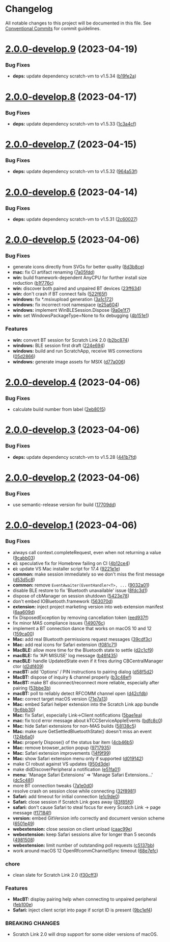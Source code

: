 # Changelog

All notable changes to this project will be documented in this file. See
[Conventional Commits](https://conventionalcommits.org) for commit guidelines.

# [2.0.0-develop.9](https:/home/circleci/project/semantic-release-remote/compare/v2.0.0-develop.8...v2.0.0-develop.9) (2023-04-19)


### Bug Fixes

* **deps:** update dependency scratch-vm to v1.5.34 ([b19fe2a](https:/home/circleci/project/semantic-release-remote/commit/b19fe2a64639e4ff17cd965d82965bfea6ce0603))

# [2.0.0-develop.8](https:/home/circleci/project/semantic-release-remote/compare/v2.0.0-develop.7...v2.0.0-develop.8) (2023-04-17)


### Bug Fixes

* **deps:** update dependency scratch-vm to v1.5.33 ([1c3a4cf](https:/home/circleci/project/semantic-release-remote/commit/1c3a4cfd0b13ca938cd53b44e26491415ea80e43))

# [2.0.0-develop.7](https:/home/circleci/project/semantic-release-remote/compare/v2.0.0-develop.6...v2.0.0-develop.7) (2023-04-15)


### Bug Fixes

* **deps:** update dependency scratch-vm to v1.5.32 ([964a53f](https:/home/circleci/project/semantic-release-remote/commit/964a53f0ed1e594d1cf3e983c9830402ce743f05))

# [2.0.0-develop.6](https:/home/circleci/project/semantic-release-remote/compare/v2.0.0-develop.5...v2.0.0-develop.6) (2023-04-14)


### Bug Fixes

* **deps:** update dependency scratch-vm to v1.5.31 ([2c60027](https:/home/circleci/project/semantic-release-remote/commit/2c60027674e6cb3f0942d2c380b01b765bef12f8))

# [2.0.0-develop.5](https:/home/circleci/project/semantic-release-remote/compare/v2.0.0-develop.4...v2.0.0-develop.5) (2023-04-06)


### Bug Fixes

* generate icons directly from SVGs for better quality ([8d3b8ce](https:/home/circleci/project/semantic-release-remote/commit/8d3b8ce38a1000552d92bdce7da1cf98fbd9b134))
* **mac:** fix CI artifact renaming ([7a05fdd](https:/home/circleci/project/semantic-release-remote/commit/7a05fdda50fc7a498bbdc6d4068cf305177669b7))
* **win:** build framework-dependent AnyCPU for further install size reduction ([b1f776c](https:/home/circleci/project/semantic-release-remote/commit/b1f776c19f07652ea09c3152325a35578f9fdcf1))
* **win:** discover both paired and unpaired BT devices ([23ff634](https:/home/circleci/project/semantic-release-remote/commit/23ff634560930041ebb66ae6476839825bb713ba))
* **win:** don't crash if BT connect fails ([522f65f](https:/home/circleci/project/semantic-release-remote/commit/522f65f199741e2e704f716952a2db8c7508640f))
* **windows:** fix *.msixupload generation ([3a1c172](https:/home/circleci/project/semantic-release-remote/commit/3a1c1727bcfbe46aa549a4c15b3b0f7e750b0527))
* **windows:** fix incorrect root namespace ([e25a604](https:/home/circleci/project/semantic-release-remote/commit/e25a604be0238ef3501447df411c7816aea31f26))
* **windows:** implement WinBLESession.Dispose ([9a0e1f7](https:/home/circleci/project/semantic-release-remote/commit/9a0e1f7ec1202ae24abc5ca988c4fa54c822bffd))
* **win:** set WindowsPackageType=None to fix debugging ([4b151e1](https:/home/circleci/project/semantic-release-remote/commit/4b151e1884915a39f059d696a968557f04e4ff7b))


### Features

* **win:** convert BT session for Scratch Link 2.0 ([b2bc874](https:/home/circleci/project/semantic-release-remote/commit/b2bc874b7dea108b10fe2eaa4cd8cdd42a1b4f76))
* **windows:** BLE session first draft ([224e694](https:/home/circleci/project/semantic-release-remote/commit/224e6948749997395102f2c2de2e12163627c37a))
* **windows:** build and run ScratchApp, receive WS connections ([05d2866](https:/home/circleci/project/semantic-release-remote/commit/05d2866f2bca7f3bee8af67e0769458b7c4399e9))
* **windows:** generate image assets for MSIX ([d77a006](https:/home/circleci/project/semantic-release-remote/commit/d77a0064a0cd25bac8b8b2b7e3c7d0b146ead69a))

# [2.0.0-develop.4](https:/home/circleci/project/semantic-release-remote/compare/v2.0.0-develop.3...v2.0.0-develop.4) (2023-04-06)


### Bug Fixes

* calculate build number from label ([2eb8015](https:/home/circleci/project/semantic-release-remote/commit/2eb8015d457263111219f2fc4a5e7d5505c6efb4))

# [2.0.0-develop.3](https:/home/circleci/project/semantic-release-remote/compare/v2.0.0-develop.2...v2.0.0-develop.3) (2023-04-06)


### Bug Fixes

* **deps:** update dependency scratch-vm to v1.5.28 ([441b7fd](https:/home/circleci/project/semantic-release-remote/commit/441b7fdf3572b093d3b4c0c1022e5472dbcdaff9))

# [2.0.0-develop.2](https:/home/circleci/project/semantic-release-remote/compare/v2.0.0-develop.1...v2.0.0-develop.2) (2023-04-06)


### Bug Fixes

* use semantic-release version for build ([17709dd](https:/home/circleci/project/semantic-release-remote/commit/17709dd709a59a1b4d5fa10b4a4ed50834ffd893))

# [2.0.0-develop.1](https:/home/circleci/project/semantic-release-remote/compare/v1.4.0...v2.0.0-develop.1) (2023-04-06)


### Bug Fixes

* always call context.completeRequest, even when not returning a value ([9cabb03](https:/home/circleci/project/semantic-release-remote/commit/9cabb03495b089cdc23fb257a0c3fea7e603c225))
* **ci:** speculative fix for Homebrew failing on CI ([4b12ce4](https:/home/circleci/project/semantic-release-remote/commit/4b12ce4d1501eaea92ee76c1e11fc808ccc7ad11))
* **ci:** update VS Mac installer script for 17.4 ([9221e1e](https:/home/circleci/project/semantic-release-remote/commit/9221e1e68a0c5cb8e35777c914fd9e17e954a5d7))
* **common:** make session immediately so we don't miss the first message ([d53d5c8](https:/home/circleci/project/semantic-release-remote/commit/d53d5c8a9dd02563c5e75208cfc7125386d5f85a))
* **common:** remove `EventAwaiter(EventHandler<T>, ...` ([9032a01](https:/home/circleci/project/semantic-release-remote/commit/9032a013c8b5dc967f5a53a50546499b55af6b55))
* disable BLE restore to fix 'Bluetooth unavailable' issue ([8fdc3d1](https:/home/circleci/project/semantic-release-remote/commit/8fdc3d166edb6fb49b25ed2f467a0f77227dc630))
* dispose of cbManager on session shutdown ([5423e78](https:/home/circleci/project/semantic-release-remote/commit/5423e7800ba21bdb50874d23a88d0cee64c2c54d))
* don't embed IOBluetooth.framework ([563070d](https:/home/circleci/project/semantic-release-remote/commit/563070d67e5a88cc96a196759f2d2b59b0f4706b))
* **extension:** inject project marketing version into web extension manifest ([6aa609d](https:/home/circleci/project/semantic-release-remote/commit/6aa609d100961b7f74f4345c28137393988a2835))
* fix DisposedException by removing cancellation token ([eed937f](https:/home/circleci/project/semantic-release-remote/commit/eed937fd185f58295733e63dc8879a32e5a5ee10))
* fix minor MAS compliance issues ([149076c](https:/home/circleci/project/semantic-release-remote/commit/149076c07aa6c6e725e09130ee23a397b3e6e9eb))
* implement a BT connection dance that works on macOS 10 and 12 ([159ca00](https:/home/circleci/project/semantic-release-remote/commit/159ca006789956de12e4282b2d088217eb5bb17a))
* **Mac:** add real Bluetooth permissions request messages ([39cdf3c](https:/home/circleci/project/semantic-release-remote/commit/39cdf3cd509a1c475dbc80b08d919607a6ac1f22))
* **Mac:** add real icons for Safari extension ([f081c71](https:/home/circleci/project/semantic-release-remote/commit/f081c7130d97a86f55259bd76eef4fdd51bd1856))
* **MacBLE:** allow more time for the Bluetooth state to settle ([d2c1cf9](https:/home/circleci/project/semantic-release-remote/commit/d2c1cf97845060e88a00d69a66c13580abb7c74e))
* **macBLE:** fix 'API MISUSE' log message ([b46f435](https:/home/circleci/project/semantic-release-remote/commit/b46f4359f6ed9feb8734cfbc66d9936af6303201))
* **macBLE:** handle UpdatedState even if it fires during CBCentralManager ctor ([d2df409](https:/home/circleci/project/semantic-release-remote/commit/d2df40995861311b02875c03c2f2151038e3c8e5))
* **macBT:** add 'Options' / PIN instructions to pairing dialog ([d58f5d2](https:/home/circleci/project/semantic-release-remote/commit/d58f5d243aeafb7756c987350b439b698c7eaa7d))
* **MacBT:** dispose of inquiry & channel properly ([b3c48ef](https:/home/circleci/project/semantic-release-remote/commit/b3c48ef1662a93776e68181a5e745a4b88b9670d))
* **MacBT:** make BT disconnect/reconnect more reliable, especially after pairing ([53bbe3b](https:/home/circleci/project/semantic-release-remote/commit/53bbe3b6e39fc9b27bf11119c888c4b36a39771c))
* **macBT:** poll to reliably detect RFCOMM channel open ([d42cfdb](https:/home/circleci/project/semantic-release-remote/commit/d42cfdb63751ce511f2053ff4130e2a41b99a751))
* **Mac:** correct target macOS version ([71e7a13](https:/home/circleci/project/semantic-release-remote/commit/71e7a1303397c7138604131c89bbdcf5793adc9a))
* **Mac:** embed Safari helper extension into the Scratch Link app bundle ([9c6bb30](https:/home/circleci/project/semantic-release-remote/commit/9c6bb30273b4597e1e3ddd451167cffe6231a854))
* **Mac:** fix Safari, especially Link->Client notifications ([5bae1ea](https:/home/circleci/project/semantic-release-remote/commit/5bae1ea319dd96eed6a92074a1ba59ecdaca89ca))
* **mac:** fix tccd error message about kTCCServiceAppleEvents ([bdfc8c0](https:/home/circleci/project/semantic-release-remote/commit/bdfc8c08a6caae205e599b9cca28aedc627d1589))
* **Mac:** hide Safari extensions for non-MAS builds ([58138c5](https:/home/circleci/project/semantic-release-remote/commit/58138c5c89d17ff6d4dfd40d1bfa3ad95c88f27b))
* **Mac:** make sure GetSettledBluetoothState() doesn't miss an event ([124b6a0](https:/home/circleci/project/semantic-release-remote/commit/124b6a0cef58bd027249656ac4d183f76454d8f5))
* **Mac:** properly Dispose() of the status bar item ([4cb46b5](https:/home/circleci/project/semantic-release-remote/commit/4cb46b56588d74cd8cf54e79f36a7a6fafe53f59))
* **Mac:** remove browser_action popup ([9717935](https:/home/circleci/project/semantic-release-remote/commit/971793558fdf949622c79e28db93dd43083c8938))
* **Mac:** Safari extension improvements ([14f9f99](https:/home/circleci/project/semantic-release-remote/commit/14f9f99b8cb25e7704e53f31f6589f7205b4c66a))
* **Mac:** show Safari extension menu only if supported ([d019142](https:/home/circleci/project/semantic-release-remote/commit/d01914241789fc639def818f8553799b2915c198))
* make CI robust against VS updates ([950d3de](https:/home/circleci/project/semantic-release-remote/commit/950d3deb307226403b537874cadb1f64d2886ac6))
* make didDiscoverPeripheral a notification ([e51fa01](https:/home/circleci/project/semantic-release-remote/commit/e51fa01b799fcc2c9030a66c4bfe448f4aabbc08))
* **menu:** 'Manage Safari Extensions' => 'Manage Safari Extensions...' ([dc5c481](https:/home/circleci/project/semantic-release-remote/commit/dc5c48127842be5e3f756f077a0d1e284d1002e8))
* more BT connection tweaks ([7a1e0d0](https:/home/circleci/project/semantic-release-remote/commit/7a1e0d014a05f3af968d998c2caf888987501618))
* resolve crash on session close while connecting ([32f8981](https:/home/circleci/project/semantic-release-remote/commit/32f89814873eb19045cffcfe40a3c96f70bce54b))
* **Safari:** add timeout for initial connection ([e1c9de0](https:/home/circleci/project/semantic-release-remote/commit/e1c9de00f1dbf55c1da8bd2bd935f23015b34450))
* **Safari:** close session if Scratch Link goes away ([83f85f0](https:/home/circleci/project/semantic-release-remote/commit/83f85f028996d12e2a7d6f2b6c4f93608d60bef8))
* **safari:** don't cause Safari to steal focus for every Scratch Link -> page message ([f17184f](https:/home/circleci/project/semantic-release-remote/commit/f17184f5a1e163232a0ee76133cd2953bb382a0d))
* **version:** embed GitVersion info correctly and document version scheme ([6501e49](https:/home/circleci/project/semantic-release-remote/commit/6501e49073ac852e71ccd048973fb7b5a383c506))
* **webextension:** close session on client unload ([caac99e](https:/home/circleci/project/semantic-release-remote/commit/caac99e9c0fa15a940642dc5c9063dba45a40b5f))
* **webextension:** keep Safari sessions alive for longer than 5 seconds ([4981508](https:/home/circleci/project/semantic-release-remote/commit/498150869982c3d21f5463cf646e337fd789b970))
* **webextension:** limit number of outstanding poll requests ([c5137bb](https:/home/circleci/project/semantic-release-remote/commit/c5137bb7a06c1701592669196508ae9b26ee97be))
* work around macOS 12 OpenRfcommChannelSync timeout ([68e7efc](https:/home/circleci/project/semantic-release-remote/commit/68e7efc069e8188dd7ee4d0b0e5deff43d7bdd14))


### chore

* clean slate for Scratch Link 2.0 ([f30cff3](https:/home/circleci/project/semantic-release-remote/commit/f30cff3e5b0fbd2fda423e8609cbd6576c45131a))


### Features

* **MacBT:** display pairing help when connecting to unpaired peripheral ([feb100e](https:/home/circleci/project/semantic-release-remote/commit/feb100e3c0e40ce34759246ca27b247ecbb201fc))
* **Safari:** inject client script into page if script ID is present ([9bc1ef4](https:/home/circleci/project/semantic-release-remote/commit/9bc1ef433ced60b1dc40dc68d0ffe833ce137199))


### BREAKING CHANGES

* Scratch Link 2.0 will drop support for some older
versions of macOS.
